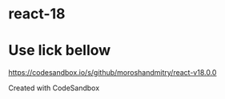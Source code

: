 # react-18

# Use lick bellow

https://codesandbox.io/s/github/moroshandmitry/react-v18.0.0

Created with CodeSandbox
